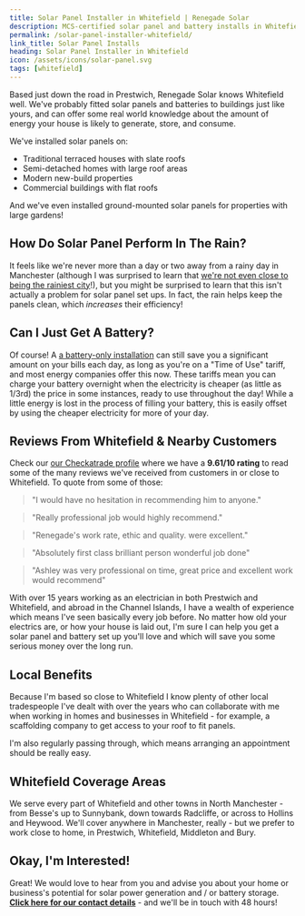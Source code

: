 ```yaml
---
title: Solar Panel Installer in Whitefield | Renegade Solar
description: MCS-certified solar panel and battery installs in Whitefield, from Renegade Solar - a HIES-registered electrical engineer with a 9.61/10 rating on Checkatrade.
permalink: /solar-panel-installer-whitefield/
link_title: Solar Panel Installs
heading: Solar Panel Installer in Whitefield
icon: /assets/icons/solar-panel.svg
tags: [whitefield]
---
```


Based just down the road in Prestwich, Renegade Solar knows Whitefield well. We've probably fitted solar panels and batteries to buildings just like yours, and can offer some real world knowledge about the amount of energy your house is likely to generate, store, and consume.

We've installed solar panels on:

- Traditional terraced houses with slate roofs
- Semi-detached homes with large roof areas
- Modern new-build properties
- Commercial buildings with flat roofs

And we've even installed ground-mounted solar panels for properties with large gardens!

## How Do Solar Panel Perform In The Rain?

It feels like we're never more than a day or two away from a rainy day in Manchester (although I was surprised to learn that [we're not even close to being the rainiest city](https://blog.scienceandindustrymuseum.org.uk/manchester-our-rainy-city/)!), but you might be surprised to learn that this isn't actually a problem for solar panel set ups. In fact, the rain helps keep the panels clean, which _increases_ their efficiency!

## Can I Just Get A Battery?

Of course! A [a battery-only installation](/services/home-battery-installations/) can still save you a significant amount on your bills each day, as long as you're on a "Time of Use" tariff, and most energy companies offer this now. These tariffs mean you can charge your battery overnight when the electricity is cheaper (as little as 1/3rd) the price in some instances, ready to use throughout the day! While a little energy is lost in the process of filling your battery, this is easily offset by using the cheaper electricity for more of your day.

## Reviews From Whitefield & Nearby Customers

Check our [our Checkatrade profile](https://www.checkatrade.com/trades/renegadeelectrical/reviews) where we have a **9.61/10 rating** to read some of the many reviews we've received from customers in or close to Whitefield. To quote from some of those:

> "I would have no hesitation in recommending him to anyone."

> "Really professional job would highly recommend."

> "Renegade's work rate, ethic and quality. were excellent."

> "Absolutely first class brilliant person wonderful job done"

> "Ashley was very professional on time, great price and excellent work would recommend"

With over 15 years working as an electrician in both Prestwich and Whitefield, and abroad in the Channel Islands, I have a wealth of experience which means I've seen basically every job before. No matter how old your electrics are, or how your house is laid out, I'm sure I can help you get a solar panel and battery set up you'll love and which will save you some serious money over the long run.

## Local Benefits

Because I'm based so close to Whitefield I know plenty of other local tradespeople I've dealt with over the years who can collaborate with me when working in homes and businesses in Whitefield - for example, a scaffolding company to get access to your roof to fit panels.

I'm also regularly passing through, which means arranging an appointment should be really easy.

## Whitefield Coverage Areas

We serve every part of Whitefield and other towns in North Manchester - from Besse's up to Sunnybank, down towards Radcliffe, or across to Hollins and Heywood. We'll cover anywhere in Manchester, really - but we prefer to work close to home, in Prestwich, Whitefield, Middleton and Bury.

## Okay, I'm Interested!

Great! We would love to hear from you and advise you about your home or business's potential for solar power generation and / or battery storage. **[Click here for our contact details](/contact/)** - and we'll be in touch with 48 hours!
